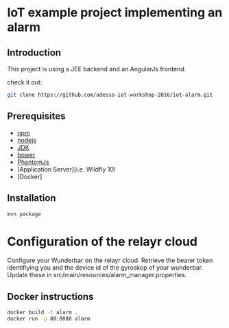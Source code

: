 # IoT example project implementing an alarm


## Introduction

This project is using a JEE backend and an AngularJs frontend.

check it out:

```bash
git clone https://github.com/adesso-iot-workshop-2016/iot-alarm.git
```

## Prerequisites
* [npm](https://www.npmjs.org)
* [nodejs](http://nodejs.org)
* [JDK](http://www.oracle.com/technetwork/java/javaee/downloads/index.html)
* [bower](http://bower.io)
* [PhantomJs](http://phantomjs.org)
* [Application Server](i.e. Wildfly 10)
* [Docker]

## Installation

```bash
mvn package
```
# Configuration of the relayr cloud
Configure your Wunderbar on the relayr cloud. Retrieve the bearer token identifiying you and the device id of the gyroskop of your wunderbar. Update these in src/main/resources/alarm_manager.properties.

## Docker instructions
```bash
docker build -t alarm .
docker run -p 80:8080 alarm
```

